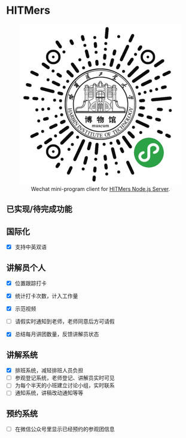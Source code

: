 # HITMers

<p align="center">
<img src="./images/qrcode15x15.jpg"><br>Wechat mini-program client for <a href="https://github.com/upupming/HITMers-node-js-server">HITMers Node.js Server</a>.
</p>

## 已实现/待完成功能

## 国际化

- [x] 支持中英双语

## 讲解员个人

- [x] 位置跟踪打卡
- [x] 统计打卡次数，计入工作量
- [x] 示范视频
- [ ] 请假实时通知到老师，老师同意后方可请假
- [x] 总结每月讲团数量，反馈讲解员状态


## 讲解系统 

- [x] 排班系统，减轻排班人员负担
- [ ] 参观登记系统，老师登记、讲解员实时可见
- [ ] 为每个半天的小班建立讨论小组，实时联系
- [ ] 通知系统，讲稿改动通知等等

## 预约系统

- [ ] 在微信公众号里显示已经预约的参观团信息
